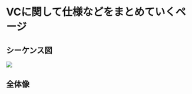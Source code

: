 # VCに関して仕様などをまとめていくページ

## シーケンス図

[![](https://mermaid.ink/img/eyJjb2RlIjoic2VxdWVuY2VEaWFncmFtXG4gICAgdGl0bGU6IFZD44Gu55m66KGM44CcTkZU44Gn5qSc6Ki844GZ44KL44G-44Gn44Gu5oOz5a6a5qWt5YuZ44OV44Ot44O85ZuzXG4gICAgcGFydGljaXBhbnQg55m66KGM6ICFXG4gICAgcGFydGljaXBhbnQg6ZaL55m66ICFXG4gICAgcGFydGljaXBhbnQg5Y-X5Y-W5omLXG4gICAgcGFydGljaXBhbnQg5qSc6Ki86ICFXG4gICAgcGFydGljaXBhbnQgR0NQ44KEUzPjgarjganjga7jgrnjg4jjg6zjg7zjgrhcbiAgICBwYXJ0aWNpcGFudCDjg5bjg63jg4Pjgq_jg4Hjgqfjg7zjg7Pjg47jg7zjg4lcbiAgICBwYXJ0aWNpcGFudCBORlTjga7jgrnjg57jgrPjg7NcbiAgICBwYXJ0aWNpcGFudCBJUEZTXG4gICAg55m66KGM6ICFLT4-K-eZuuihjOiAhTpQcm9maWxl44OJ44Kt44Ol44Oh44Oz44OI44KS55Sf5oiQ44GZ44KL44CCIFxuICAgIOmWi-eZuuiAhS0-PivplovnmbrogIU644Km44Kp44Os44OD44OI44Gu56eY5a-G6Y2144KS5L2_44Gj44GmRElE44OJ44Kt44Ol44Oh44Oz44OI44KS55Sf5oiQ44GZ44KL44CCIFxuICAgIOmWi-eZuuiAhS0-PivplovnmbrogIU6UmV2b2NhdGlvbkxpc3Tjg5XjgqHjgqTjg6vjgpLnlJ_miJDjgZnjgovjgIJcbiAgICDplovnmbrogIUtPj4rR0NQ44KEUzPjgarjganjga7jgrnjg4jjg6zjg7zjgrg6RElE44OJ44Kt44Ol44Oh44Oz44OI44O7UHJvZmlsZeODieOCreODpeODoeODs-ODiOODuyBSZXZvY2F0aW9uTGlzdOOCkuODm-OCueODhuOCo-ODs-OCsOOBmeOCi-OAglxuICAgIOeZuuihjOiAhS0-PivplovnmbrogIU6VkPnmbrooYzopoHmsYJcbiAgICDplovnmbrogIUtPj4r6ZaL55m66ICFOue9suWQjeOBquOBl1ZD44KS5L2c5oiQ44GZ44KL44CCXG4gICAg6ZaL55m66ICFLT4-K-mWi-eZuuiAhTpWQ-OCkueZuuihjOOBmeOCi-OAglxuICAgIOmWi-eZuuiAhS0-PitJUEZTOueUn-aIkOOBl-OBn1ZD44KSSVBGU-OBq-OCouODg-ODl-ODreODvOODieOBmeOCi-OAglxuICAgIOmWi-eZuuiAhS0-PitJUEZTOk5GVOeUqOOBrueUu-WDj-OCkklQRlPjgavjgqLjg4Pjg5fjg63jg7zjg4njgZnjgovjgIJcbiAgICDplovnmbrogIUtPj4r44OW44Ot44OD44Kv44OB44Kn44O844Oz44OO44O844OJOk5GVOeUqOOBruOCueODnuOCs-ODs-OCkuODh-ODl-ODreOCpOOBmeOCi-OAglxuICAgIOmWi-eZuuiAhS0-Pivjg5bjg63jg4Pjgq_jg4Hjgqfjg7zjg7Pjg47jg7zjg4k6TkZU55So44Gu44K544Oe44Kz44Oz44KSdmVyaWZ544GZ44KL44CCXG4gICAg6ZaL55m66ICFLT4-K-ODluODreODg-OCr-ODgeOCp-ODvOODs-ODjuODvOODiTpORlTnlKjjga7jgrnjg57jgrPjg7PjgbhtaW50KCnlrp_ooYzopoHmsYJcbiAgICDjg5bjg63jg4Pjgq_jg4Hjgqfjg7zjg7Pjg47jg7zjg4ktPj4rTkZU44Gu44K544Oe44Kz44OzOm1pbnQoKeWHpueQhuWun-ihjFxuICAgIE5GVOOBruOCueODnuOCs-ODsy0-PuWPl-WPluaJizogTkZU44KS5Y-X6aCYXG4gICAg5Y-X5Y-W5omLLT4-K-aknOiovOiAhTpWQ-OBuOOBruaDheWgseOCkuODoeOCv-ODh-ODvOOCv-OBq-WQq-OCk-OBoE5GVOOCkuaPkOekulxuICAgIOaknOiovOiAhS0-PivmpJzoqLzogIU65qSc6Ki8IiwibWVybWFpZCI6eyJ0aGVtZSI6ImRlZmF1bHQifSwidXBkYXRlRWRpdG9yIjpmYWxzZX0)](https://mermaid-js.github.io/docs/mermaid-live-editor-beta/#/edit/eyJjb2RlIjoic2VxdWVuY2VEaWFncmFtXG4gICAgdGl0bGU6IFZD44Gu55m66KGM44CcTkZU44Gn5qSc6Ki844GZ44KL44G-44Gn44Gu5oOz5a6a5qWt5YuZ44OV44Ot44O85ZuzXG4gICAgcGFydGljaXBhbnQg55m66KGM6ICFXG4gICAgcGFydGljaXBhbnQg6ZaL55m66ICFXG4gICAgcGFydGljaXBhbnQg5Y-X5Y-W5omLXG4gICAgcGFydGljaXBhbnQg5qSc6Ki86ICFXG4gICAgcGFydGljaXBhbnQgR0NQ44KEUzPjgarjganjga7jgrnjg4jjg6zjg7zjgrhcbiAgICBwYXJ0aWNpcGFudCDjg5bjg63jg4Pjgq_jg4Hjgqfjg7zjg7Pjg47jg7zjg4lcbiAgICBwYXJ0aWNpcGFudCBORlTjga7jgrnjg57jgrPjg7NcbiAgICBwYXJ0aWNpcGFudCBJUEZTXG4gICAg55m66KGM6ICFLT4-K-eZuuihjOiAhTpQcm9maWxl44OJ44Kt44Ol44Oh44Oz44OI44KS55Sf5oiQ44GZ44KL44CCIFxuICAgIOmWi-eZuuiAhS0-PivplovnmbrogIU644Km44Kp44Os44OD44OI44Gu56eY5a-G6Y2144KS5L2_44Gj44GmRElE44OJ44Kt44Ol44Oh44Oz44OI44KS55Sf5oiQ44GZ44KL44CCIFxuICAgIOmWi-eZuuiAhS0-PivplovnmbrogIU6UmV2b2NhdGlvbkxpc3Tjg5XjgqHjgqTjg6vjgpLnlJ_miJDjgZnjgovjgIJcbiAgICDplovnmbrogIUtPj4rR0NQ44KEUzPjgarjganjga7jgrnjg4jjg6zjg7zjgrg6RElE44OJ44Kt44Ol44Oh44Oz44OI44O7UHJvZmlsZeODieOCreODpeODoeODs-ODiOODuyBSZXZvY2F0aW9uTGlzdOOCkuODm-OCueODhuOCo-ODs-OCsOOBmeOCi-OAglxuICAgIOeZuuihjOiAhS0-PivplovnmbrogIU6VkPnmbrooYzopoHmsYJcbiAgICDplovnmbrogIUtPj4r6ZaL55m66ICFOue9suWQjeOBquOBl1ZD44KS5L2c5oiQ44GZ44KL44CCXG4gICAg6ZaL55m66ICFLT4-K-mWi-eZuuiAhTpWQ-OCkueZuuihjOOBmeOCi-OAglxuICAgIOmWi-eZuuiAhS0-PitJUEZTOueUn-aIkOOBl-OBn1ZD44KSSVBGU-OBq-OCouODg-ODl-ODreODvOODieOBmeOCi-OAglxuICAgIOmWi-eZuuiAhS0-PitJUEZTOk5GVOeUqOOBrueUu-WDj-OCkklQRlPjgavjgqLjg4Pjg5fjg63jg7zjg4njgZnjgovjgIJcbiAgICDplovnmbrogIUtPj4r44OW44Ot44OD44Kv44OB44Kn44O844Oz44OO44O844OJOk5GVOeUqOOBruOCueODnuOCs-ODs-OCkuODh-ODl-ODreOCpOOBmeOCi-OAglxuICAgIOmWi-eZuuiAhS0-Pivjg5bjg63jg4Pjgq_jg4Hjgqfjg7zjg7Pjg47jg7zjg4k6TkZU55So44Gu44K544Oe44Kz44Oz44KSdmVyaWZ544GZ44KL44CCXG4gICAg6ZaL55m66ICFLT4-K-ODluODreODg-OCr-ODgeOCp-ODvOODs-ODjuODvOODiTpORlTnlKjjga7jgrnjg57jgrPjg7PjgbhtaW50KCnlrp_ooYzopoHmsYJcbiAgICDjg5bjg63jg4Pjgq_jg4Hjgqfjg7zjg7Pjg47jg7zjg4ktPj4rTkZU44Gu44K544Oe44Kz44OzOm1pbnQoKeWHpueQhuWun-ihjFxuICAgIE5GVOOBruOCueODnuOCs-ODsy0-PuWPl-WPluaJizogTkZU44KS5Y-X6aCYXG4gICAg5Y-X5Y-W5omLLT4-K-aknOiovOiAhTpWQ-OBuOOBruaDheWgseOCkuODoeOCv-ODh-ODvOOCv-OBq-WQq-OCk-OBoE5GVOOCkuaPkOekulxuICAgIOaknOiovOiAhS0-PivmpJzoqLzogIU65qSc6Ki8IiwibWVybWFpZCI6eyJ0aGVtZSI6ImRlZmF1bHQifSwidXBkYXRlRWRpdG9yIjpmYWxzZX0)

## 全体像

